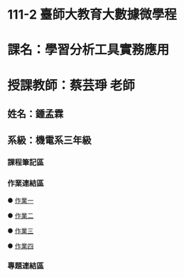 # 111-2 臺師大教育大數據微學程
# 課名：學習分析工具實務應用
# 授課教師：蔡芸琤 老師
## 姓名：鍾孟霖
## 系級：機電系三年級
### 課程筆記區  

### 作業連結區  
● [作業一](https://github.com/mlchung1231/LATrepo/blob/main/week3/0308.ipynb)  

● [作業二](https://github.com/mlchung1231/LATrepo/blob/main/week5/0322(HW2).ipynb)  

● [作業三](https://github.com/mlchung1231/LATrepo/blob/main/week6/HW3.ipynb)

● [作業四](https://github.com/mlchung1231/LATrepo/tree/main/week10/homework4(NLP))

### 專題連結區  
